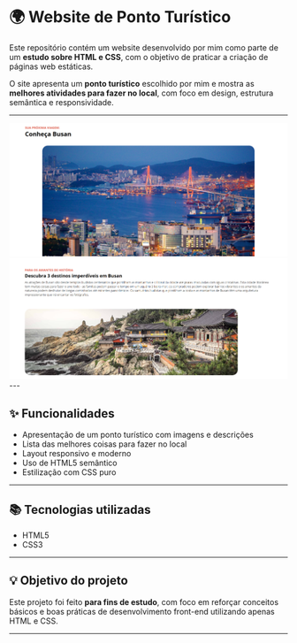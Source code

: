 # 🌍 Website de Ponto Turístico

Este repositório contém um website desenvolvido por mim como parte de um **estudo sobre HTML e CSS**, com o objetivo de praticar a criação de páginas web estáticas.

O site apresenta um **ponto turístico** escolhido por mim e mostra as **melhores atividades para fazer no local**, com foco em design, estrutura semântica e responsividade.

---
  <img src="assets/Screenshot 2025-08-26 140112.png" alt="">
  <img src="assets/Screenshot 2025-08-26 135938.png" alt="">
---

## ✨ Funcionalidades

- Apresentação de um ponto turístico com imagens e descrições
- Lista das melhores coisas para fazer no local
- Layout responsivo e moderno
- Uso de HTML5 semântico
- Estilização com CSS puro

---

## 📚 Tecnologias utilizadas

- HTML5
- CSS3

---

## 💡 Objetivo do projeto

Este projeto foi feito **para fins de estudo**, com foco em reforçar conceitos básicos e boas práticas de desenvolvimento front-end utilizando apenas HTML e CSS.

---


